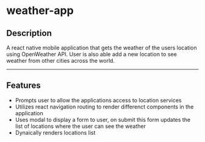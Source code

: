 # weather-app

## Description

A react native mobile application that gets the weather of the users location using OpenWeather API. User is also able add a new location to see weather from other cities across the world.

---

## Features

- Prompts user to allow the applications access to location services
- Utilizes react navigation routing to render differenct components in the application
- Uses modal to display a form to user, on submit this form updates the list of locations where the user can see the weather
- Dynaically renders locations list

